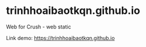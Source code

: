 # trinhhoaibaotkqn.github.io
Web for Crush - web static


Link demo: https://trinhhoaibaotkqn.github.io
